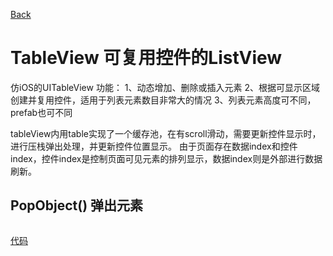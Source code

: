 [Back](../index.md)

# TableView 可复用控件的ListView
仿iOS的UITableView 功能：
1、动态增加、删除或插入元素
2、根据可显示区域创建并复用控件，适用于列表元素数目非常大的情况
3、列表元素高度可不同，prefab也可不同

tableView内用table实现了一个缓存池，在有scroll滑动，需要更新控件显示时，进行压栈弹出处理，并更新控件位置显示。
由于页面存在数据index和控件index，控件index是控制页面可见元素的排列显示，数据index则是外部进行数据刷新。

## PopObject() 弹出元素
``` lua

```

[代码](TableView.lua)